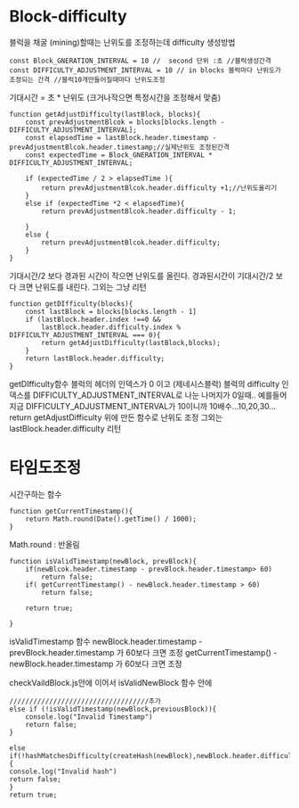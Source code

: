# Block-difficulty
블럭을 채굴 (mining)할때는 난위도를 조정하는데
difficulty 생성방법

```
const Block_GNERATION_INTERVAL = 10 //	second 단위 :초 //블럭생성간격
const DIFFICULTY_ADJUSTMENT_INTERVAL = 10 // in blocks 블럭마다 난위도가 조정되는 간격 //블럭10개만들어질때마다 난위도조정
```
기대시간 = 초 * 난위도 (크거나작으면 특정시간을 조정해서 맞춤)

```
function getAdjustDifficulty(lastBlock, blocks){
	const prevAdjustmentBlcok = blocks[blocks.length - DIFFICULTY_ADJUSTMENT_INTERVAL];
	const elapsedTime = lastBlock.header.timestamp - prevAdjustmentBlcok.header.timestamp;//실제난위도 조정된간격
	const expectedTime = Block_GNERATION_INTERVAL * DIFFICULTY_ADJUSTMENT_INTERVAL;

	if (expectedTime / 2 > elapsedTime ){
		return prevAdjustmentBlcok.header.difficulty +1;//난위도올리기
	}
	else if (expectedTime *2 < elapsedTime){
		return prevAdjustmentBlcok.header.difficulty - 1;

	}
	else {
		return prevAdjustmentBlcok.header.difficulty;
	}
}
```
기대시간/2 보다 경과된 시간이 작으면 난위도를 올린다.
경과된시간이 기대시간/2 보다 크면 난위도를 내린다.
그외는 그냥 리턴

```
function getDIfficulty(blocks){
	const lastBlock = blocks[blocks.length - 1]
	if (lastBlock.header.index !==0 && 
		lastBlock.header.difficulty.index % DIFFICULTY_ADJUSTMENT_INTERVAL === 0){
		return getAdjustDifficulty(lastBlock,blocks);
	}
	return lastBlock.header.difficulty;
}
```
getDIfficulty함수
블럭의 헤더의 인덱스가 0 이고 (제네시스블럭)
블럭의 difficulty 인덱스를 DIFFICULTY_ADJUSTMENT_INTERVAL로 나눈 나머지가 0일때..
예를들어 지금 DIFFICULTY_ADJUSTMENT_INTERVAL가 10이니까 10배수...10,20,30...
return getAdjustDifficulty 위에 만든 함수로 난위도 조정
그외는 lastBlock.header.difficulty 리턴

# 타임도조정

시간구하는 함수
```
function getCurrentTimestamp(){
	return Math.round(Date().getTime() / 1000);
}
```
Math.round : 반올림

```
function isValidTimestamp(newBlock, prevBlock){
	if(newBlcok.header.timestamp - prevBlock.header.timestamp> 60)
		return false;
	if( getCurrentTimestamp() - newBlock.header.timestamp > 60)
		return false;

	return true;

}
```
isValidTimestamp 함수
newBlock.header.timestamp - prevBlock.header.timestamp 가 60보다 크면 조정
getCurrentTimestamp() - newBlock.header.timestamp 가 60보다 크면 조정

checkVaildBlock.js안에 이어서
isValidNewBlock 함수 안에

	///////////////////////////////////추가
	else if (!isValidTimestamp(newBlock,previousBlock)){
		console.log("Invalid Timestamp")
		return false;
	}

	else if(!hashMatchesDifficulty(createHash(newBlock),newBlock.header.difficulty)){
	console.log("Invalid hash")
	return false;
	}
	return true;
